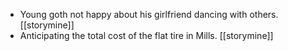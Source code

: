 - Young goth not happy about his girlfriend dancing with others. [[storymine]]
- Anticipating the total cost of the flat tire in Mills. [[storymine]]